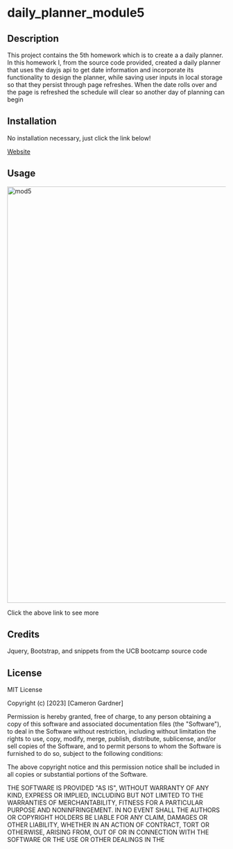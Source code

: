 # daily_planner_module5

## Description
This project contains the 5th homework which is to create a a daily planner. In this homework I, from the source code provided, 
created a daily planner that uses the dayjs api to get date information and incorporate its functionality to design the planner, while saving
user inputs in local storage so that they persist through page refreshes. When the date rolls over and the page is refreshed the schedule 
will clear so another day of planning can begin

## Installation

No installation necessary, just click the link below!

[Website](https://camerong7.github.io/daily_planner_module5/)

## Usage

<img width="958" alt="mod5" src="https://user-images.githubusercontent.com/122698132/224577790-c4c7f20d-b45f-4c9a-9fef-4ba670ef9e0b.png">

Click the above link to see more

## Credits

Jquery, Bootstrap, and snippets from the UCB bootcamp source code

## License

MIT License

Copyright (c) [2023] [Cameron Gardner]

Permission is hereby granted, free of charge, to any person obtaining a copy
of this software and associated documentation files (the "Software"), to deal
in the Software without restriction, including without limitation the rights
to use, copy, modify, merge, publish, distribute, sublicense, and/or sell
copies of the Software, and to permit persons to whom the Software is
furnished to do so, subject to the following conditions:

The above copyright notice and this permission notice shall be included in all
copies or substantial portions of the Software.

THE SOFTWARE IS PROVIDED "AS IS", WITHOUT WARRANTY OF ANY KIND, EXPRESS OR
IMPLIED, INCLUDING BUT NOT LIMITED TO THE WARRANTIES OF MERCHANTABILITY,
FITNESS FOR A PARTICULAR PURPOSE AND NONINFRINGEMENT. IN NO EVENT SHALL THE
AUTHORS OR COPYRIGHT HOLDERS BE LIABLE FOR ANY CLAIM, DAMAGES OR OTHER
LIABILITY, WHETHER IN AN ACTION OF CONTRACT, TORT OR OTHERWISE, ARISING FROM,
OUT OF OR IN CONNECTION WITH THE SOFTWARE OR THE USE OR OTHER DEALINGS IN THE
